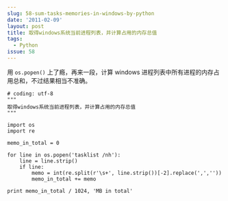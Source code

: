 ```yaml
---
slug: 58-sum-tasks-memories-in-windows-by-python
date: '2011-02-09'
layout: post
title: 取得windows系统当前进程列表，并计算占用的内存总值
tags:
  - Python
issue: 58
---
```


用 `os.popen()` 上了瘾，再来一段，计算 windows 进程列表中所有进程的内存占用总和，不过结果相当不准确。

    # coding: utf-8
    """
    取得windows系统当前进程列表，并计算占用的内存总值
    """

    import os
    import re

    memo_in_total = 0

    for line in os.popen('tasklist /nh'):
        line = line.strip()
        if line:
            memo = int(re.split(r'\s+', line.strip())[-2].replace(',',''))
            memo_in_total += memo

    print memo_in_total / 1024, 'MB in total'

